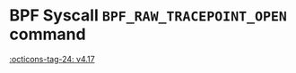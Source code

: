 # BPF Syscall `BPF_RAW_TRACEPOINT_OPEN` command

<!-- [FEATURE_TAG](BPF_RAW_TRACEPOINT_OPEN) -->
[:octicons-tag-24: v4.17](https://github.com/torvalds/linux/commit/c4f6699dfcb8558d138fe838f741b2c10f416cf9)
<!-- [/FEATURE_TAG] -->

<!-- TODO -->

